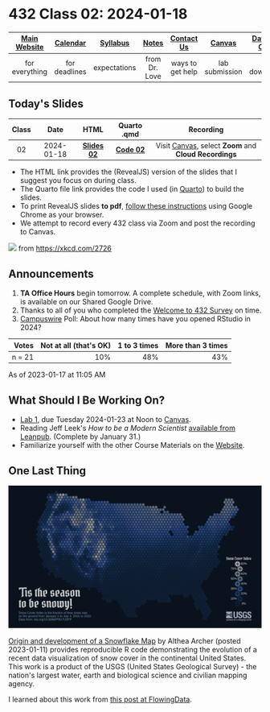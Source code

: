 # 432 Class 02: 2024-01-18

[Main Website](https://thomaselove.github.io/432-2024/) | [Calendar](https://thomaselove.github.io/432-2024/calendar.html) | [Syllabus](https://thomaselove.github.io/432-syllabus-2024/) | [Notes](https://thomaselove.github.io/432-notes/) | [Contact Us](https://thomaselove.github.io/432-2024/contact.html) | [Canvas](https://canvas.case.edu) | [Data and Code](https://github.com/THOMASELOVE/432-data) | [Sources](https://github.com/THOMASELOVE/432-classes-2024/tree/main/sources)
:-----------: | :--------------: | :----------: | :---------: | :-------------: | :-----------: | :------------: |:------:
for everything | for deadlines | expectations | from Dr. Love | ways to get help | lab submission | for downloads | to read

## Today's Slides

Class | Date | HTML | Quarto .qmd | Recording
:---: | :--------: | :------: | :------: | :-------------:
02 | 2024-01-18 | **[Slides 02](https://thomaselove.github.io/432-slides-2024/slides02.html)** | **[Code 02](https://github.com/THOMASELOVE/432-slides-2024/blob/main/slides02.qmd)** | Visit [Canvas](https://canvas.case.edu/), select **Zoom** and **Cloud Recordings**

- The HTML link provides the (RevealJS) version of the slides that I suggest you focus on during class.
- The Quarto file link provides the code I used (in [Quarto](https://quarto.org/)) to build the slides.
- To print RevealJS slides **to pdf**, [follow these instructions](https://quarto.org/docs/presentations/revealjs/presenting.html#print-to-pdf) using Google Chrome as your browser.
- We attempt to record every 432 class via Zoom and post the recording to Canvas.

![](https://imgs.xkcd.com/comics/methodology_trial.png) from <https://xkcd.com/2726>

## Announcements
 
1. **TA Office Hours** begin tomorrow. A complete schedule, with Zoom links, is available on our Shared Google Drive. 
2. Thanks to all of you who completed the [Welcome to 432 Survey](https://bit.ly/432-2024-welcome-survey) on time.
3. [Campuswire](https://campuswire.com/) Poll: About how many times have you opened RStudio in 2024?

Votes | Not at all (that's OK) | 1 to 3 times | More than 3 times
---: | -----: | -----: | -----: 
n = 21 | 10% | 48% | 43%

As of 2023-01-17 at 11:05 AM

## What Should I Be Working On?

- [Lab 1](https://thomaselove.github.io/432-2023/lab1.html), due Tuesday 2024-01-23 at Noon to [Canvas](https://canvas.case.edu/).
- Reading Jeff Leek's *How to be a Modern Scientist* [available from Leanpub](https://leanpub.com/modernscientist). (Complete by January 31.)
- Familiarize yourself with the other Course Materials on the [Website](https://thomaselove.github.io/432-2023/).

## One Last Thing

![](figures/snowtilesTwitter.png)

[Origin and development of a Snowflake Map](https://waterdata.usgs.gov/blog/snow-tiles-demo/) by Althea Archer (posted 2023-01-11) provides reproducible R code demonstrating the evolution of a recent data visualization of snow cover in the continental United States. This work is a product of the USGS (United States Geological Survey) - the nation's largest water, earth and biological science and civilian mapping agency.

I learned about this work from [this post at FlowingData](https://flowingdata.com/2023/01/17/snow-cover-mapped-using-snowflakes/).
